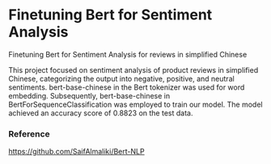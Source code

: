 # Finetuning Bert for Sentiment Analysis
Finetuning Bert for Sentiment Analysis for reviews in simplified Chinese

This project focused on sentiment analysis of product reviews in simplified Chinese, categorizing the output into negative, positive, and neutral sentiments. bert-base-chinese in the Bert tokenizer was used for word embedding. Subsequently, bert-base-chinese in BertForSequenceClassification was employed to train our model. The model achieved an accuracy score of 0.8823 on the test data.

### Reference
https://github.com/SaifAlmaliki/Bert-NLP
